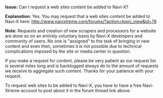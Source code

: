 **Issue:** Can I request a web sites content be added to Navi-X?

**Explanation:** Yes. You may request that a web sites content be added to Navi-X here:
http://www.navixtreme.com/forums/?action=topic_view&id=76

**Note:** Requests and creation of new scrapers and processors for a website are done so on an entirely voluntary basis by Navi-X developers and community of users. No one is "assigned" to the task of bringing in new content and even then, sometimes it is not possible due to technical complications imposed by the site or media center in question.

If you make a request for content, please be very patient as our request list is several miles long and is backlogged always do to the amount of requests we receive to aggregate such content. Thanks for your patience with your request.

To request web sites to be added to Navi-X, you have to have a free Navi-Xtreme account to post about it in the forum thread link above.